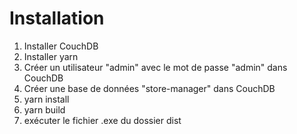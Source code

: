 # Installation

1. Installer CouchDB
2. Installer yarn
3. Créer un utilisateur "admin" avec le mot de passe "admin" dans CouchDB
4. Créer une base de données "store-manager" dans CouchDB
5. yarn install
6. yarn build
7. exécuter le fichier .exe du dossier dist
